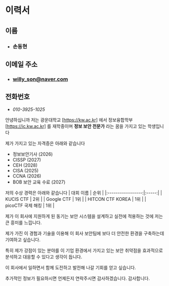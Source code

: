 # 이력서

## 이름
- ### 손동현

## 이메일 주소
- ### willy_son@naver.com

## 전화번호
- *010-3925-1025*

안녕하십니까 저는 광운대학교 [https://kw.ac.kr] 에서 정보융합학부 [https://ic.kw.ac.kr] 를 재학중이며
**정보 보안 전문가** 라는 꿈을 가지고 있는 학생입니다

제가 가지고 있는 자격증은 아래와 같습니다
- 정보보안기사 (2026)
- CISSP (2027)
- CEH (2028)
- CISA (2025)
- CCNA (2026)
- BOB 보안 교육 수료 (2027)

저의 수상 경력은 아래와 같습니다
|      대회 이름    | 순위 |
|:-----------------:|:-----:|
| KUCIS CTF         | 2위 |
| Google CTF        | 1위 |
| HITCON CTF KOREA  | 1위 |
| picoCTF 국제 해킹  | 1위 |

제가 이 회사에 지원하게 된 동기는 보안 시스템을 설계하고 실전에 적용하는 것에 저는 큰 흥미를 느낍니다. 

제가 가진 이 경험과 기술을 이용해 이 회사 보안팀에 보다 더 안전한 환경을 구축하는데 기여하고 싶습니다.

특히 제가 강점이 있는 분야를 이 기업 환경에서 가지고 있는 보안 취약점을 효과적으로 분석하고 대응할 수 있다고 생각이 듭니다. 

이 회사에서 일하면서 함께 도전하고 발전해 나갈 기회를 얻고 싶습니다.

추가적인 정보가 필요하시면 언제든지 연락주시면 감사하겠습니다. 감사합니다.
